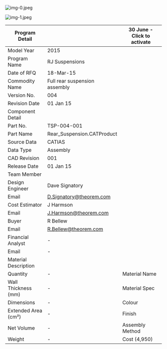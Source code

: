 ![img-0.jpeg](img-0.jpeg)

![img-1.jpeg](img-1.jpeg)

|  Program Detail |  | 30 June - Click to activate  |
| --- | --- | --- |
|  Model Year | 2015 |   |
|  Program Name | RJ Suspensions |   |
|  Date of RFQ | 18-Mar-15 |   |
|  Commodity Name | Full rear suspension assembly |   |
|  Version No. | 004 |   |
|  Revision Date | 01 Jan 15 |   |
|  Component Detail |  |   |
|  Part No. | TSP-004-001 |   |
|  Part Name | Rear_Suspension.CATProduct |   |
|  Source Data | CATIAS |   |
|  Data Type | Assembly |   |
|  CAD Revision | 001 |   |
|  Release Date | 01 Jan 15 |   |
|  Team Member |  |   |
|  Design Engineer | Dave Signatory |   |
|  Email | D.Signatory@theorem.com |   |
|  Cost Estimator | J Harmson |   |
|  Email | J.Harmson@theorem.com |   |
|  Buyer | R Bellew |   |
|  Email | R.Bellew@theorem.com |   |
|  Financial Analyst | - |   |
|  Email | - |   |
|  Material Description |  |   |
|  Quantity | - | Material Name  |
|  Wall Thickness (mm) | - | Material Spec  |
|  Dimensions | - | Colour  |
|  Extended Area (cm²) | - | Finish  |
|  Net Volume | - | Assembly Method  |
|  Weight | - | Cost (4,950)  |